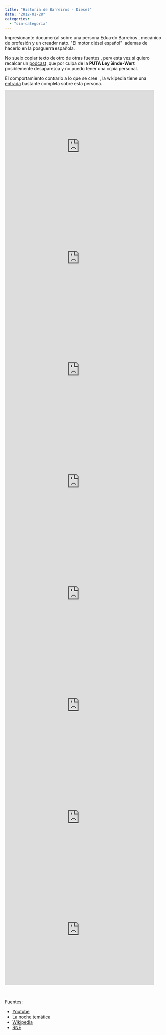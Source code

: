 ```yaml
---
title: "Historia de Barreiros - Diesel"
date: "2012-01-28"
categories: 
  - "sin-categoria"
---
```


Impresionante documental sobre una persona Eduardo Barreiros , mecánico de profesión y un creador nato. "El motor diésel español"  ademas de hacerlo en la posguerra española.

No suelo copiar texto de otro de otras fuentes , pero esta vez si quiero recalcar un [podcast](https://www.rtve.es/alacarta/audios/documentos-rne/documentos-rne-eduardo-barreiros-inicios-automocion-espana-16-06-01/1165129/) ,que por culpa de la **PUTA Ley Sinde-Wert** posiblemente desaparezca y no puedo tener una copia personal.

El comportamiento contrario a lo que se cree  , la wikipedia tiene una [entrada](https://es.wikipedia.org/wiki/Barreiros_%28automoci%C3%B3n%29) bastante completa sobre esta persona.

<iframe src="https://www.youtube.com/embed/WuJfC6dJAto" frameborder="0" width="480" height="360"></iframe>

 

<iframe src="https://www.youtube.com/embed/K2JwvOKPm7w" frameborder="0" width="480" height="360"></iframe>

 

<iframe src="https://www.youtube.com/embed/kj68qK9j784" frameborder="0" width="480" height="360"></iframe>

 

<iframe src="https://www.youtube.com/embed/g0JoNHHhDGk" frameborder="0" width="480" height="360"></iframe>

 

<iframe src="https://www.youtube.com/embed/--Q5L3S2QLM" frameborder="0" width="480" height="360"></iframe>

 

<iframe src="https://www.youtube.com/embed/ruRUWbtACWY" frameborder="0" width="480" height="360"></iframe>

 

<iframe src="https://www.youtube.com/embed/PP3TlfeTkVw" frameborder="0" width="480" height="360"></iframe>

 

<iframe src="https://www.youtube.com/embed/3gw1fnXtfcw" frameborder="0" width="480" height="360"></iframe>

 

Fuentes:

- [Youtube](https://www.youtube.com/user/fjmc39/search?query=Barreiros)
- [La noche temática](https://www.rtve.es/television/20110722/noche-tematica-coches-necesidad-adiccion/449414.shtml)
- [Wikipedia](https://es.wikipedia.org/wiki/Barreiros_%28automoci%C3%B3n%29)
- [RNE](https://www.rtve.es/alacarta/audios/documentos-rne/documentos-rne-eduardo-barreiros-inicios-automocion-espana-16-06-01/1165129/)
